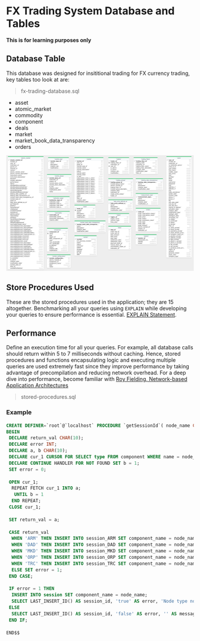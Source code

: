 # FX Trading System Database and Tables

**This is for learning purposes only**

## Database Table
This database was designed for insititional trading for FX currency trading, key tables too look at are:

> fx-trading-database.sql

* asset
* atomic_market
* commodity
* component
* deals
* market
* market_book_data_transparency
* orders

<img src="./table-diagram.png" />

## Store Procedures Used
These are the stored procedures used in the application; they are 15 altogether. Benchmarking all your queries using `EXPLAIN` while developing your queries to ensure performance is essential. [EXPLAIN Statement](https://dev.mysql.com/doc/refman/8.0/en/explain.html).

## Performance
Define an execution time for all your queries. For example, all database calls should return within 5 to 7 milliseconds without caching. Hence, stored procedures and functions encapsulating logic and executing multiple queries are used extremely fast since they improve performance by taking advantage of precompilation and reducing network overhead. For a deep dive into performance, become familiar with [Roy Fielding, Network-based Application Architectures](https://www.ics.uci.edu/~fielding/pubs/dissertation/net_app_arch.htm)

> stored-procedures.sql

### Example 
``` sql
CREATE DEFINER=`root`@`localhost` PROCEDURE `getSessionId`( node_name CHAR(10))
BEGIN 
 DECLARE return_val CHAR(10); 
 DECLARE error INT; 
 DECLARE a, b CHAR(10); 
 DECLARE cur_1 CURSOR FOR SELECT type FROM component WHERE name = node_name; 
 DECLARE CONTINUE HANDLER FOR NOT FOUND SET b = 1; 
 SET error = 0;
 
 OPEN cur_1; 
  REPEAT FETCH cur_1 INTO a; 
   UNTIL b = 1 
  END REPEAT; 
 CLOSE cur_1; 

 SET return_val = a; 

 CASE return_val 
  WHEN 'ARM' THEN INSERT INTO session_ARM SET component_name = node_name; 
  WHEN 'DAD' THEN INSERT INTO session_DAD SET component_name = node_name; 
  WHEN 'MKD' THEN INSERT INTO session_MKD SET component_name = node_name; 
  WHEN 'ORP' THEN INSERT INTO session_ORP SET component_name = node_name; 
  WHEN 'TRC' THEN INSERT INTO session_TRC SET component_name = node_name; 
  ELSE SET error = 1;    
 END CASE; 
 
 IF error = 1 THEN
  INSERT INTO session SET component_name = node_name; 
  SELECT LAST_INSERT_ID() AS session_id, 'true' AS error, 'Node type not found' AS message;
 ELSE
  SELECT LAST_INSERT_ID() AS session_id, 'false' AS error, '' AS message;
 END IF;

END$$
```
